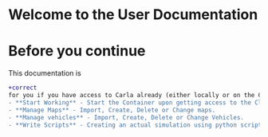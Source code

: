 Welcome to the User Documentation
=================================
# Before you continue
This documentation is 
```diff
+correct 
for you if you have access to Carla already (either locally or on the Cluster of the OVGU) and want to do the following things:
- **Start Working** - Start the Container upon getting access to the Cluster. 
- **Manage Maps** - Import, Create, Delete or Change maps.
- **Manage vehicles** - Import, Create, Delete or Change Vehicles.
- **Write Scripts** - Creating an actual simulation using python scripts.




